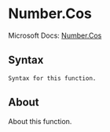 # Number.Cos

Microsoft Docs: [Number.Cos](https://docs.microsoft.com/en-us/powerquery-m/number-cos)

## Syntax

```
Syntax for this function.
```

## About

About this function.

